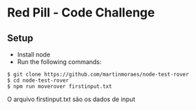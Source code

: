 # Red Pill - Code Challenge

## Setup

- Install node
- Run the following commands:

```
$ git clone https://github.com/martinmoraes/node-test-rover
$ cd node-test-rover
$ npm run moverover firstinput.txt
```

O arquivo firstinput.txt são os dados de input

